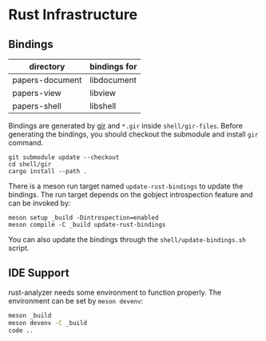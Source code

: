 # Rust Infrastructure

## Bindings

| directory       | bindings for |
| --------------- | ------------ |
| papers-document | libdocument  |
| papers-view     | libview      |
| papers-shell    | libshell     |

Bindings are generated by  [gir](https://github.com/gtk-rs/gir) and `*.gir` inside `shell/gir-files`. Before generating the bindings, you should checkout the submodule and install `gir`  command.

```
git submodule update --checkout
cd shell/gir
cargo install --path .
```

There is a meson run target named `update-rust-bindings` to update the bindings. The run target depends on the gobject introspection feature and    can be invoked by:

```
meson setup _build -Dintrospection=enabled
meson compile -C _build update-rust-bindings
```

You can also update the bindings through the `shell/update-bindings.sh` script.

## IDE Support

rust-analyzer needs some environment to function properly. The environment can be set by `meson devenv`:

```bash
meson _build
meson devenv -C _build
code ..
```
